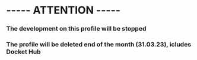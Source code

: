 # ----- ATTENTION -----
### The development on this profile will be stopped
### The profile will be deleted end of the month (31.03.23), icludes Docket Hub
